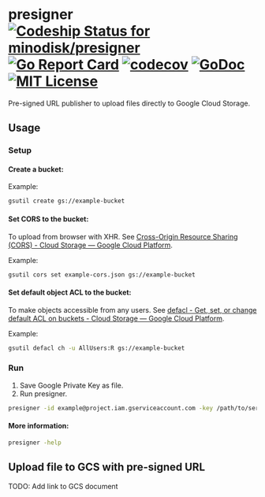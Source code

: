 # presigner [ ![Codeship Status for minodisk/presigner](https://app.codeship.com/projects/7e793c10-01bb-0135-39d5-52a787a130cb/status?branch=master)](https://app.codeship.com/projects/212925) [![Go Report Card](https://goreportcard.com/badge/github.com/minodisk/presigner)](https://goreportcard.com/report/github.com/minodisk/presigner) [![codecov](https://codecov.io/gh/minodisk/presigner/branch/master/graph/badge.svg)](https://codecov.io/gh/minodisk/presigner) [![GoDoc](https://img.shields.io/badge/godoc-reference-5272B4.svg?style=flat)](https://godoc.org/github.com/minodisk/presigner) [![MIT License](http://img.shields.io/badge/license-MIT-blue.svg?style=flat)](LICENSE)


Pre-signed URL publisher to upload files directly to Google Cloud Storage.

## Usage

### Setup

#### Create a bucket:

Example:

```sh
gsutil create gs://example-bucket
```

#### Set CORS to the bucket:

To upload from browser with XHR. See [Cross-Origin Resource Sharing (CORS) - Cloud Storage — Google Cloud Platform](https://cloud.google.com/storage/docs/cross-origin).

Example:

```sh
gsutil cors set example-cors.json gs://example-bucket
```

#### Set default object ACL to the bucket:

To make objects accessible from any users. See [defacl - Get, set, or change default ACL on buckets - Cloud Storage — Google Cloud Platform](https://cloud.google.com/storage/docs/gsutil/commands/defacl#ch).

Example:

```sh
gsutil defacl ch -u AllUsers:R gs://example-bucket
```

### Run

1. Save Google Private Key as file.
2. Run presigner.

```sh
presigner -id example@project.iam.gserviceaccount.com -key /path/to/service-account.pem -bucket bucket-a -bucket bucket-b
```

#### More information:

```sh
presigner -help
```

## Upload file to GCS with pre-signed URL

TODO: Add link to GCS document
